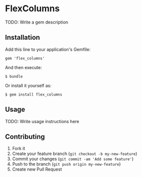 # FlexColumns

TODO: Write a gem description

## Installation

Add this line to your application's Gemfile:

    gem 'flex_columns'

And then execute:

    $ bundle

Or install it yourself as:

    $ gem install flex_columns

## Usage

TODO: Write usage instructions here

## Contributing

1. Fork it
2. Create your feature branch (`git checkout -b my-new-feature`)
3. Commit your changes (`git commit -am 'Add some feature'`)
4. Push to the branch (`git push origin my-new-feature`)
5. Create new Pull Request

